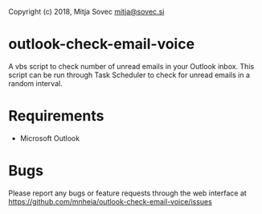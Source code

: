 Copyright (c) 2018, Mitja Sovec <mitja@sovec.si>

# outlook-check-email-voice
A vbs script to check number of unread emails in your Outlook inbox. 
This script can be run through Task Scheduler to check for unread emails in a random interval.

# Requirements
- Microsoft Outlook

# Bugs
Please report any bugs or feature requests through the web interface at https://github.com/mnheia/outlook-check-email-voice/issues
